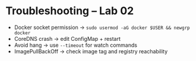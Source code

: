 # Troubleshooting – Lab 02
- Docker socket permission → `sudo usermod -aG docker $USER && newgrp docker`
- CoreDNS crash → edit ConfigMap + restart
- Avoid hang → use `--timeout` for watch commands
- ImagePullBackOff → check image tag and registry reachability
